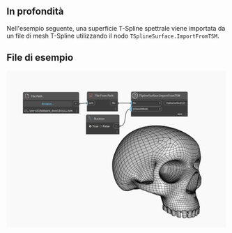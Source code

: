 ## In profondità
Nell'esempio seguente, una superficie T-Spline spettrale viene importata da un file di mesh T-Spline utilizzando il nodo `TSplineSurface.ImportFromTSM`.

## File di esempio
![TSplineSurface.ImportFromTSM](./H7WNBOQXEC5RUVELW464ZP2E7CYHSPZ22TJHQJO4AKA4LHFB6N3A_img.jpg)
